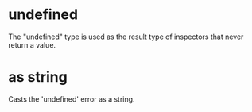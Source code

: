 # undefined

The &quot;undefined&quot; type is used as the result type of inspectors that never return a value.

# <undefined> as string

Casts the &#39;undefined&#39; error as a string.
